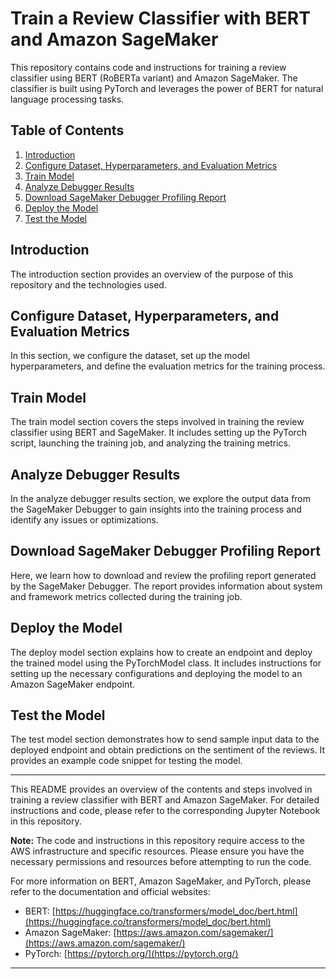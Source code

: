 # Train a Review Classifier with BERT and Amazon SageMaker

This repository contains code and instructions for training a review classifier using BERT (RoBERTa variant) and Amazon SageMaker. The classifier is built using PyTorch and leverages the power of BERT for natural language processing tasks.

## Table of Contents

1. [Introduction](#introduction)
2. [Configure Dataset, Hyperparameters, and Evaluation Metrics](#configure-dataset-hyperparameters-and-evaluation-metrics)
3. [Train Model](#train-model)
4. [Analyze Debugger Results](#analyze-debugger-results)
5. [Download SageMaker Debugger Profiling Report](#download-sagemaker-debugger-profiling-report)
6. [Deploy the Model](#deploy-the-model)
7. [Test the Model](#test-the-model)

## Introduction

The introduction section provides an overview of the purpose of this repository and the technologies used.

## Configure Dataset, Hyperparameters, and Evaluation Metrics

In this section, we configure the dataset, set up the model hyperparameters, and define the evaluation metrics for the training process.

## Train Model

The train model section covers the steps involved in training the review classifier using BERT and SageMaker. It includes setting up the PyTorch script, launching the training job, and analyzing the training metrics.

## Analyze Debugger Results

In the analyze debugger results section, we explore the output data from the SageMaker Debugger to gain insights into the training process and identify any issues or optimizations.

## Download SageMaker Debugger Profiling Report

Here, we learn how to download and review the profiling report generated by the SageMaker Debugger. The report provides information about system and framework metrics collected during the training job.

## Deploy the Model

The deploy model section explains how to create an endpoint and deploy the trained model using the PyTorchModel class. It includes instructions for setting up the necessary configurations and deploying the model to an Amazon SageMaker endpoint.

## Test the Model

The test model section demonstrates how to send sample input data to the deployed endpoint and obtain predictions on the sentiment of the reviews. It provides an example code snippet for testing the model.

---

This README provides an overview of the contents and steps involved in training a review classifier with BERT and Amazon SageMaker. For detailed instructions and code, please refer to the corresponding Jupyter Notebook in this repository.

**Note:** The code and instructions in this repository require access to the AWS infrastructure and specific resources. Please ensure you have the necessary permissions and resources before attempting to run the code.

For more information on BERT, Amazon SageMaker, and PyTorch, please refer to the documentation and official websites:

- BERT: [https://huggingface.co/transformers/model_doc/bert.html](https://huggingface.co/transformers/model_doc/bert.html)
- Amazon SageMaker: [https://aws.amazon.com/sagemaker/](https://aws.amazon.com/sagemaker/)
- PyTorch: [https://pytorch.org/](https://pytorch.org/)

---
